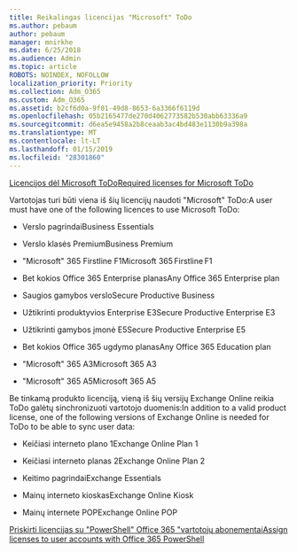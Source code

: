 ```yaml
---
title: Reikalingas licencijas "Microsoft" ToDo
ms.author: pebaum
author: pebaum
manager: mnirkhe
ms.date: 6/25/2018
ms.audience: Admin
ms.topic: article
ROBOTS: NOINDEX, NOFOLLOW
localization_priority: Priority
ms.collection: Adm_O365
ms.custom: Adm_O365
ms.assetid: b2cf6d0a-9f01-49d8-8653-6a3366f6119d
ms.openlocfilehash: 05b2165477de270d4062773582b530abb63336a9
ms.sourcegitcommit: d6ea5e9458a2b8ceaab3ac4bd483e1130b9a398a
ms.translationtype: MT
ms.contentlocale: lt-LT
ms.lasthandoff: 01/15/2019
ms.locfileid: "28301860"
---
```

[<span data-ttu-id="595b6-102">Licencijos dėl Microsoft ToDo</span><span class="sxs-lookup"><span data-stu-id="595b6-102">Required licenses for Microsoft ToDo</span></span>](https://support.office.com/article/381e9d1b-c500-49b5-973e-890fd86528d7.aspx)
  
<span data-ttu-id="595b6-103">Vartotojas turi būti viena iš šių licencijų naudoti "Microsoft" ToDo:</span><span class="sxs-lookup"><span data-stu-id="595b6-103">A user must have one of the following licences to use Microsoft ToDo:</span></span>
  
- <span data-ttu-id="595b6-104">Verslo pagrindai</span><span class="sxs-lookup"><span data-stu-id="595b6-104">Business Essentials</span></span>
    
- <span data-ttu-id="595b6-105">Verslo klasės Premium</span><span class="sxs-lookup"><span data-stu-id="595b6-105">Business Premium</span></span>
    
- <span data-ttu-id="595b6-106">"Microsoft" 365 Firstline F1</span><span class="sxs-lookup"><span data-stu-id="595b6-106">Microsoft 365 Firstline F1</span></span>
    
- <span data-ttu-id="595b6-107">Bet kokios Office 365 Enterprise planas</span><span class="sxs-lookup"><span data-stu-id="595b6-107">Any Office 365 Enterprise plan</span></span>
    
- <span data-ttu-id="595b6-108">Saugios gamybos verslo</span><span class="sxs-lookup"><span data-stu-id="595b6-108">Secure Productive Business</span></span>
    
- <span data-ttu-id="595b6-109">Užtikrinti produktyvios Enterprise E3</span><span class="sxs-lookup"><span data-stu-id="595b6-109">Secure Productive Enterprise E3</span></span>
    
- <span data-ttu-id="595b6-110">Užtikrinti gamybos įmonė E5</span><span class="sxs-lookup"><span data-stu-id="595b6-110">Secure Productive Enterprise E5</span></span>
    
- <span data-ttu-id="595b6-111">Bet kokios Office 365 ugdymo planas</span><span class="sxs-lookup"><span data-stu-id="595b6-111">Any Office 365 Education plan</span></span>
    
- <span data-ttu-id="595b6-112">"Microsoft" 365 A3</span><span class="sxs-lookup"><span data-stu-id="595b6-112">Microsoft 365 A3</span></span>
    
- <span data-ttu-id="595b6-113">"Microsoft" 365 A5</span><span class="sxs-lookup"><span data-stu-id="595b6-113">Microsoft 365 A5</span></span>
    
<span data-ttu-id="595b6-114">Be tinkamą produkto licenciją, vieną iš šių versijų Exchange Online reikia ToDo galėtų sinchronizuoti vartotojo duomenis:</span><span class="sxs-lookup"><span data-stu-id="595b6-114">In addition to a valid product license, one of the following versions of Exchange Online is needed for ToDo to be able to sync user data:</span></span> 
  
- <span data-ttu-id="595b6-115">Keičiasi interneto plano 1</span><span class="sxs-lookup"><span data-stu-id="595b6-115">Exchange Online Plan 1</span></span>
    
- <span data-ttu-id="595b6-116">Keičiasi interneto planas 2</span><span class="sxs-lookup"><span data-stu-id="595b6-116">Exchange Online Plan 2</span></span>
    
- <span data-ttu-id="595b6-117">Keitimo pagrindai</span><span class="sxs-lookup"><span data-stu-id="595b6-117">Exchange Essentials</span></span>
    
- <span data-ttu-id="595b6-118">Mainų interneto kioskas</span><span class="sxs-lookup"><span data-stu-id="595b6-118">Exchange Online Kiosk</span></span>
    
- <span data-ttu-id="595b6-119">Mainų internete POP</span><span class="sxs-lookup"><span data-stu-id="595b6-119">Exchange Online POP</span></span>
    
[<span data-ttu-id="595b6-120">Priskirti licencijas su "PowerShell" Office 365 "vartotojų abonementai</span><span class="sxs-lookup"><span data-stu-id="595b6-120">Assign licenses to user accounts with Office 365 PowerShell</span></span>](https://docs.microsoft.com/en-us/office365/enterprise/powershell/assign-licenses-to-user-accounts-with-office-365-powershell )
  

